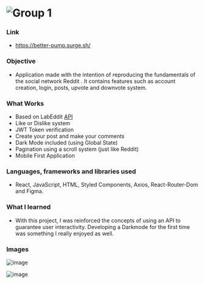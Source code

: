 
# ![Group 1](https://user-images.githubusercontent.com/103120880/181903235-990213e2-56d0-44da-89fc-cb8e97ecae54.svg)

### Link

- https://better-pump.surge.sh/

### Objective

- Application made with the intention of reproducing the fundamentals of the social network Reddit . It contains features such as account creation, login, posts, upvote and downvote system.

### What Works

- Based on LabEddit [API](https://documenter.getpostman.com/view/9731983/U16eu7nT)
- Like or Dislike system
- JWT Token verification
- Create your post and make your comments
- Dark Mode included (using Global State)
- Pagination using a scroll system (just like Reddit)
- Mobile First Application

### Languages, frameworks and libraries used

- React, JavaScript, HTML, Styled Components, Axios, React-Router-Dom and Figma.

### What I learned

- With this project, I was reinforced the concepts of using an API to guarantee user interactivity. Developing a Darkmode for the first time was something I really enjoyed as well.

### Images

![image](https://user-images.githubusercontent.com/103120880/181904045-8beb9851-f1df-40fa-95aa-4047c77b482b.png)

![image](https://user-images.githubusercontent.com/103120880/181903925-5b18c728-512b-42bf-8ca3-7d6b02af2364.png)
